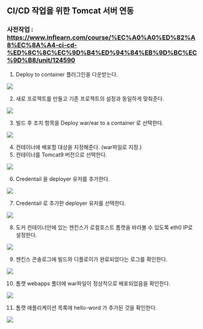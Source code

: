 ## CI/CD 작업을 위한 Tomcat 서버 연동

### 사전작업 : https://www.inflearn.com/course/%EC%A0%A0%ED%82%A8%EC%8A%A4-ci-cd-%ED%8C%8C%EC%9D%B4%ED%94%84%EB%9D%BC%EC%9D%B8/unit/124590

1. Deploy to container 플러그인을 다운받는다.

<img src="./img/22.png">

2. 새로 프로젝트를 만들고 기존 프로젝트의 설정과 동일하게 맞춰준다.

<img src="./img/23.png">

3. 빌드 후 조치 항목을 Deploy war/ear to a container 로 선택한다.

<img src="./img/24.png">

4. 컨테이너에 배포할 대상을 지정해준다. (war파일로 지정.)
5. 컨테이너를 Tomcat9 버전으로 선택한다.

<img src="./img/25.png">

6. Credentail 을 deployer 유저를 추가한다.

<img src="./img/26.png">

7. Credentail 로 추가한 deployer 유저를 선택한다.

<img src="./img/27.png">

8. 도커 컨테이너안에 있는 젠킨스가 로컬호스트 톰캣을 바라볼 수 있도록 eth0 IP로 설정한다.

<img src="./img/28.png">

9. 젠킨스 콘솔로그에 빌드와 디플로이가 완료되었다는 로그를 확인한다.

<img src="./img/29.png">

10. 톰캣 webapps 폴더에 war파일이 정상적으로 배포되었음을 확인한다.

<img src="./img/30.png">

11. 톰캣 애플리케이션 목록에 hello-word 가 추가된 것을 확인한다.

<img src="./img/31.png">